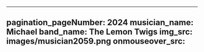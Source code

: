 ------
pagination_pageNumber: 2024
musician_name: Michael
band_name: The Lemon Twigs
img_src: images/musician2059.png
onmouseover_src: 
------